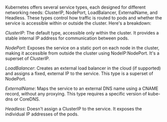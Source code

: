Kubernetes offers several service types, each designed for different networking needs: ClusterIP, NodePort, LoadBalancer, ExternalName, and Headless. These types control how traffic is routed to pods and whether the service is accessible within or outside the cluster. 
Here's a breakdown:

*ClusterIP*:
The default type, accessible only within the cluster. It provides a stable internal IP address for communication between pods. 

*NodePort*:
Exposes the service on a static port on each node in the cluster, making it accessible from outside the cluster using NodeIP:NodePort. It's a superset of ClusterIP. 

*LoadBalancer*:
Creates an external load balancer in the cloud (if supported) and assigns a fixed, external IP to the service. This type is a superset of NodePort. 

*ExternalName*:
Maps the service to an external DNS name using a CNAME record, without any proxying. This type requires a specific version of kube-dns or CoreDNS. 

*Headless*:
Doesn't assign a ClusterIP to the service. It exposes the individual IP addresses of the pods. 

